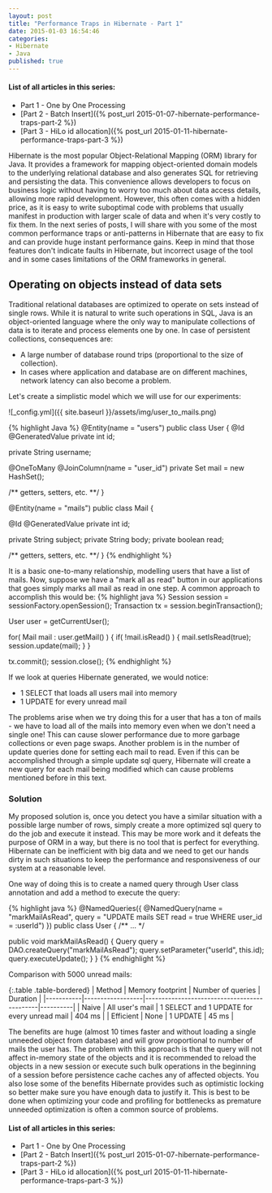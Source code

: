 ```yaml
---
layout: post
title: "Performance Traps in Hibernate - Part 1"
date: 2015-01-03 16:54:46
categories:
- Hibernate
- Java
published: true
---
```

#### List of all articles in this series:
* Part 1 - One by One Processing
* [Part 2 - Batch Insert]({% post_url 2015-01-07-hibernate-performance-traps-part-2 %})
* [Part 3 - HiLo id allocation]({% post_url 2015-01-11-hibernate-performance-traps-part-3 %})

Hibernate is the most popular Object-Relational Mapping (ORM) library for Java. 
It provides a framework for mapping object-oriented domain models to the underlying relational database and also generates SQL for retrieving and persisting the data.
This convenience allows developers to focus on business logic without having to worry too much about data access details, allowing more rapid development.
However, this often comes with a hidden price, as it is easy to write suboptimal code with problems that usually manifest in production with larger scale of data and when it's very costly to fix them. 
In the next series of posts, I will share with you some of the most common performance traps or anti-patterns in Hibernate that are easy to fix and can provide huge instant performance gains. 
Keep in mind that those features don't indicate faults in Hibernate, but incorrect usage of the tool and in some cases limitations of the ORM frameworks in general.<!--more-->  

## Operating on objects instead of data sets

Traditional relational databases are optimized to operate on sets instead of single rows. 
While it is natural to write such operations in SQL, Java is an object-oriented language where the only way to manipulate collections of data is to iterate and process elements one by one.
In case of persistent collections, consequences are:    
  
* A large number of database round trips (proportional to the size of collection).    
* In cases where application and database are on different machines, network latency can also become a problem.  

Let's create a simplistic model which we will use for our experiments:

![_config.yml]({{ site.baseurl }}/assets/img/user_to_mails.png)

{% highlight Java %}
@Entity(name = "users")
public class User {
  @Id
  @GeneratedValue
  private int id;
		
  private String username;
		
  @OneToMany
  @JoinColumn(name = "user_id")
  private Set<Mail> mail = new HashSet<Mail>();
		
  /** getters, setters, etc. **/
}

@Entity(name = "mails")
public class Mail {

  @Id
  @GeneratedValue
  private int id;
	
  private String subject;
  private String body;
  private boolean read;
	
  /** getters, setters, etc. **/
}
{% endhighlight %}

It is a basic one-to-many relationship, modelling users that have a list of mails. 
Now, suppose we have a "mark all as read" button in our applications that goes simply marks all mail as read in one step.
A common approach to accomplish this would be:
{% highlight java %}
Session session = sessionFactory.openSession();
Transaction tx = session.beginTransaction();

User user = getCurrentUser();

for( Mail mail : user.getMail() ) {
  if( !mail.isRead() ) {
    mail.setIsRead(true);
    session.update(mail);
  }
}

tx.commit();
session.close();
{% endhighlight %}

If we look at queries Hibernate generated, we would notice:

* 1 SELECT that loads all users mail into memory
* 1 UPDATE for every unread mail

The problems arise when we try doing this for a user that has a ton of mails - we have to load all of the mails into memory even when we don't need a single one!
This can cause slower performance due to more garbage collections or even page swaps. Another problem is in the number of update queries done for setting each mail to read.
Even if this can be accomplished through a simple update sql query, Hibernate will create a new query for each mail being modified which can cause problems mentioned before in this text.

### Solution

My proposed solution is, once you detect you have a similar situation with a possible large number of rows, simply create a more optimized sql query to do the job and execute it instead.
This may be more work and it defeats the purpose of ORM in a way, but there is no tool that is perfect for everything.
Hibernate can be inefficient with big data and we need to get our hands dirty in such situations to keep the performance and responsiveness of our system at a reasonable level.

One way of doing this is to create a named query through User class annotation and add a method to execute the query:

{% highlight java %}
@NamedQueries({ 
  @NamedQuery(name = "markMailAsRead", 
  query = "UPDATE mails SET read = true WHERE user_id = :userId")
})
public class User {
  /** ... */
	
  public void markMailAsRead() {
    Query query = DAO.createQuery("markMailAsRead");
    query.setParameter("userId", this.id);
    query.executeUpdate();
  }
}
{% endhighlight %}

Comparison with 5000 unread mails:

{:.table .table-bordered}
| Method    | Memory footprint | Number of queries                           | Duration |
|-----------|------------------|---------------------------------------------|----------|
| Naive     | All user's mail  | 1 SELECT and 1 UPDATE for every unread mail | 404 ms   |
| Efficient | None             | 1 UPDATE                                    | 45 ms    |


The benefits are huge (almost 10 times faster and without loading a single unneeded object from database) and will grow proportional to number of mails the user has.
The problem with this approach is that the query will not affect in-memory state of the objects and it is recommended to reload the objects in a new session or execute such bulk operations in the beginning of a session before persistence cache caches any of affected objects.
You also lose some of the benefits Hibernate provides such as optimistic locking so better make sure you have enough data to justify it. This is best to be done when optimizing your code and profiling for bottlenecks as premature unneeded optimization is often a common source of problems.

#### List of all articles in this series:
* Part 1 - One by One Processing
* [Part 2 - Batch Insert]({% post_url 2015-01-07-hibernate-performance-traps-part-2 %})
* [Part 3 - HiLo id allocation]({% post_url 2015-01-11-hibernate-performance-traps-part-3 %})